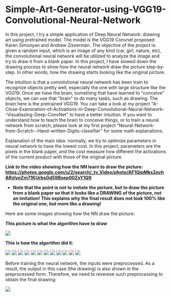 # Simple-Art-Generator-using-VGG19-Convolutional-Neural-Network
In this project, I try a simple application of Deep Neural Network: drawing art using pretrained model. The model is the VGG19 Convnet proposed Karen Simonyan and Andrew Zisserman. The objective of the project is: given a random input, which is an image of any kind (car, girl, nature, etc), the convolutional neural network will be utilized to analyze the image and try to draw it from a blank paper. In this project, I have slowed down the drawing process to show how the neural network draw the picture step-by-step. In other words, how the drawing starts looking like the original picture.

The intuition is that a convolutional neural network has been train to recognize objects pretty well, especially the one with large structure like the VGG19. Once we have the brain, something that have learned to "conceive" objects, we can use that "brain" to do many tasks, such as drawing. The brain here is the pretrained VGG19. You can take a look at my project "A-Close-Examination-of-Activations-in-Deep-Convolutional-Neural-Network--Visualiazing-Deep-ConvNet" to have a better intuition. If you want to understand how to teach the brain to conceive things, or to train a neural network from scratch, please look at my first project "Neural-Network-from-Scratch--Hand-written-Digits-classifier" for some math explanations.

Explanation of the main idea: normally, we try to optimize parameters in neural network to have the lowest cost. In this project, parameters are the pixels in the blank paper, and the cost measure how different the activations of the current product with those of the original picture.

**Link to the video showing how the NN learn to draw the picture: https://photos.google.com/u/2/search/_tv_Video/photo/AF1QipMks2ovhARzlyeZm71KUrbsGd59Bsep00ZsY1Q9**

* **Note that the point is not to imitate the picture, but to draw the picture from a blank paper so that it looks like a DRAWING of the picture, not an imitation! This explains why the final result does not look 100% like the original one, but more like a drawing!**

Here are some images showing how the NN draw the picture:

**This picture is what the algorithm have to draw**

<img src = "Images/Sample.png">

**This is how the algorithm did it:**

<img src = "Images/Blank paper.png">
<img src = "Images/Epoch 1.png">
<img src = "Images/Epoch 2.png">
<img src = "Images/Epoch 3.png">
<img src = "Images/Epoch 4.png">
<img src = "Images/Epoch 5.png">
<img src = "Images/Epoch 6.png">
<img src = "Images/Epoch 7.png">
<img src = "Images/Epoch 8.png">
<img src = "Images/Epoch 9.png">
<img src = "Images/Epoch 10.png">
<img src = "Images/Epoch 11.png">

Before training the neural network, the inputs were preprocessed. As a result, the output in this case (the drawing) is also shown in the preprocessed form. Therefore, we need to reverese such preprocessing to obtain the final drawing:

<img src = "Images/Final Drawing.png">
